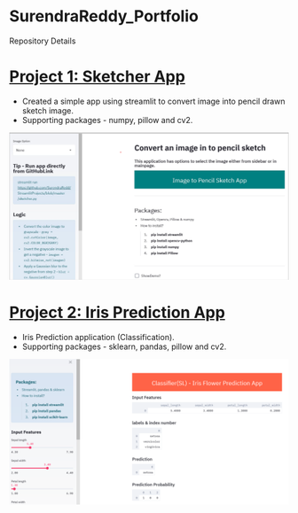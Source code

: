 # SurendraReddy_Portfolio
Repository Details

# [Project 1: Sketcher App](https://github.com/SurendraRedd/StreamlitProjects) 
* Created a simple app using streamlit to convert image into pencil drawn sketch image.
* Supporting packages - numpy, pillow and cv2. 

![](/Images/Screenshot.png)

# [Project 2: Iris Prediction App](https://github.com/SurendraRedd/StreamlitProjects) 
* Iris Prediction application (Classification).
* Supporting packages - sklearn, pandas, pillow and cv2. 

![](/Images/Screenshot1.png)
